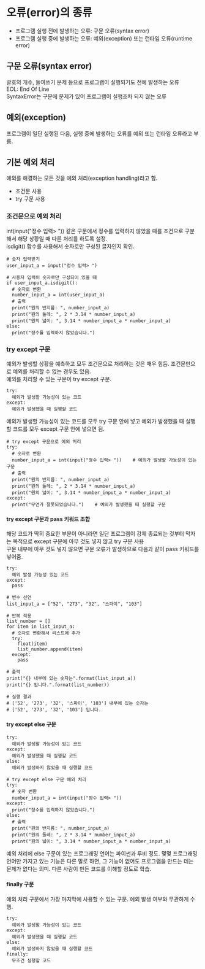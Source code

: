 # 오류(error)의 종류
* 프로그램 실행 전에 발생하는 오류: 구문 오류(syntax error)
* 프로그램 실행 중에 발생하는 오류: 예외(exception) 또는 런타임 오류(runtime error)

## 구문 오류(syntax error)
괄호의 개수, 들여쓰기 문제 등으로 프로그램이 실행되기도 전에 발생하는 오류  
EOL: End Of Line  
SyntaxError는 구문에 문제가 있어 프로그램이 실행조차 되지 않는 오류

## 예외(exception)
프로그램이 일단 실행된 다음, 실행 중에 발생하는 오류를 예외 또는 런타임 오류라고 부름.

## 기본 예외 처리
예외를 해결하는 모든 것을 예외 처리(exception handling)라고 함.
* 조건문 사용
* try 구문 사용

### 조건문으로 예외 처리
int(input("정수 입력> ")) 같은 구문에서 정수를 입력하지 않았을 때를 조건으로 구분해서 해당 상황일 때 다른 처리를 하도록 설정.  
isdigit() 함수를 사용해서 숫자로만 구성된 글자인지 확인.
```
# 숫자 입력받기
user_input_a = input("정수 입력> ")

# 사용자 입력이 숫자로만 구성되어 있을 때
if user_input_a.isdigit():
  # 숫자로 변환
  number_input_a = int(user_input_a)
  # 출력
  print("원의 반지름: ", number_input_a)
  print("원의 둘레: ", 2 * 3.14 * number_input_a)
  print("원의 넓이: ", 3.14 * number_input_a * number_input_a)
else:
  print("정수를 입력하지 않았습니다.")
```

### try except 구문
예외가 발생할 상황을 예측하고 모두 조건문으로 처리하는 것은 매우 힘듬. 조건문만으로 예외를 처리할 수 없는 경우도 있음.  
예외를 처리할 수 있는 구문이 try except 구문.
```
try:
  예외가 발생할 가능성이 있는 코드
except:
  예외가 발생했을 때 실행할 코드
```
예외가 발생할 가능성이 있는 코드를 모두 try 구문 안에 넣고 예외가 발생했을 때 실행할 코드를 모두 except 구문 안에 넣으면 됨.
```
# try except 구문으로 예외 처리
try:
  # 숫자로 변환
  number_input_a = int(input("정수 입력> "))    # 예외가 발생할 가능성이 있는 구문
  # 출력
  print("원의 반지름: ", number_input_a)
  print("원의 둘레: ", 2 * 3.14 * number_input_a)
  print("원의 넓이: ", 3.14 * number_input_a * number_input_a)
except:
  print("무언가 잘못되었습니다.")    # 예외가 발생했을 때 실행할 구문
```
#### try except 구문과 pass 키워드 조합
해당 코드가 딱히 중요한 부분이 아니라면 일단 프로그램이 강제 종료되는 것부터 막자는 목적으로 except 구문에 아무 것도 넣지 않고 try 구문 사용  
구문 내부에 아무 것도 넣지 않으면 구문 오류가 발생하므로 다음과 같이 pass 키워드를 넣어줌.
```
try:
  예외 발생 가능성 있는 코드
except:
  pass
```
```
# 변수 선언
list_input_a = ["52", "273", "32", "스파이", "103"]

# 반복 적용
list_number = []
for item in list_input_a:
  # 숫자로 변환해서 리스트에 추가
  try:
    float(item)
    list_number.append(item)
  except:
    pass

# 출력
print("{} 내부에 있는 숫자는".format(list_input_a))
print("{} 입니다.".format(list_number))

# 실행 결과
# ['52', '273', '32', '스파이', '103'] 내부에 있는 숫자는
# ['52', '273', '32', '103'] 입니다.
```

#### try except else 구문
```
try:
  예외가 발생할 가능성이 있는 코드
except:
  예외가 발생했을 때 실행할 코드
else:
  예외가 발생하지 않았을 때 실행할 코드
```
```
# try except else 구문 예외 처리
try:
  # 숫자 변환
  number_input_a = int(input("정수 입력> "))
except:
  print("정수를 입력하지 않았습니다.")
else:
  # 출력
  print("원의 반지름: ", number_input_a)
  print("원의 둘레: ", 2 * 3.14 * number_input_a)
  print("원의 넓이: ", 3.14 * number_input_a * number_input_a)
```
예외 처리에 else 구문이 있는 프로그래밍 언어는 파이썬과 루비 정도. 몇몇 프로그래밍 언어만 가지고 있는 기능은 다른 말로 하면, 그 기능이 없어도 프로그램을 만드는 데는 문제가 없다는 의미. 다른 사람이 만든 코드를 이해할 정도로 학습.
#### finally 구문
예외 처리 구문에서 가장 마지막에 사용할 수 있는 구문. 예외 발생 여부와 무관하게 수행.
```
try:
  예외가 발생할 가능성이 있는 코드
except:
  예외가 발생했을 때 실행할 코드
else:
  예외가 발생하지 않았을 때 실행할 코드
finally:
  무조건 실행할 코드
```
